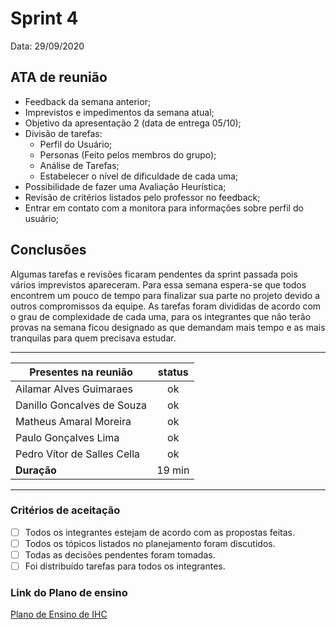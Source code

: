 # Sprint 4

Data: 29/09/2020

## ATA de reunião

- Feedback da semana anterior;
- Imprevistos e impedimentos da semana atual;
- Objetivo da apresentação 2 (data de entrega 05/10);
- Divisão de tarefas:
    - Perfil do Usuário;
    - Personas (Feito pelos membros do grupo);
    - Análise de Tarefas;
    - Estabelecer o nível de dificuldade de cada uma;
- Possibilidade de fazer uma Avaliação Heurística;
- Revisão de critérios listados pelo professor no feedback;
- Entrar em contato com a monitora para informações sobre perfil do usuário;


## Conclusões

Algumas tarefas e revisões ficaram pendentes da sprint passada pois vários imprevistos apareceram. Para essa semana espera-se que todos encontrem um pouco de tempo para finalizar sua parte no projeto devido a outros compromissos da equipe. As tarefas foram divididas de acordo com o grau de complexidade de cada uma, para os integrantes que não terão provas na semana ficou designado as que demandam mais tempo e as mais tranquilas para quem precisava estudar. 

---

| Presentes na reunião    | status |
| ----------------------- | :----: |
| Ailamar Alves Guimaraes  | ok  |
| Danillo Goncalves de Souza | ok |
| Matheus Amaral Moreira   | ok |
| Paulo Gonçalves Lima     | ok |
| Pedro Vítor de Salles Cella | ok |
| **Duração** | 19 min |

--- 

### Critérios de aceitação

- [ ] Todos os integrantes estejam de acordo com as propostas feitas. 
- [ ] Todos os tópicos listados no planejamento foram discutidos. 
- [ ] Todas as decisões pendentes foram tomadas.
- [ ] Foi distribuído tarefas para todos os integrantes.

### Link do Plano de ensino
 
[Plano de Ensino de IHC](https://aprender3.unb.br/pluginfile.php/420961/mod_resource/content/3/Plano_de_Ensino%20FIHC%2012020aTeQ.pdf)